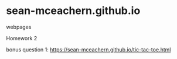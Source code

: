 # sean-mceachern.github.io
webpages

Homework 2

bonus question 1:
https://sean-mceachern.github.io/tic-tac-toe.html
